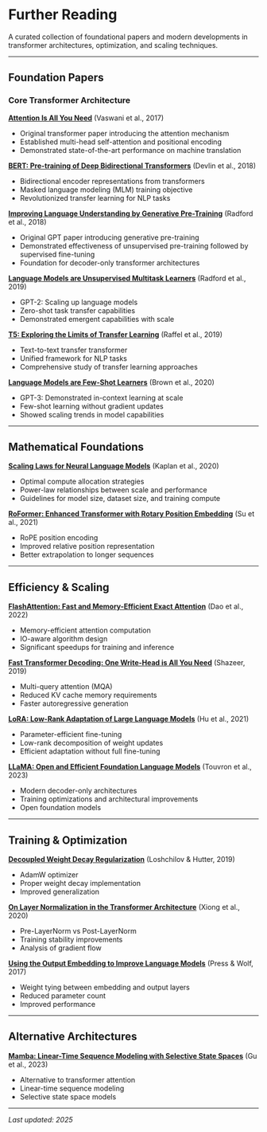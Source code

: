 # Further Reading

A curated collection of foundational papers and modern developments in transformer architectures, optimization, and scaling techniques.

---

## Foundation Papers

### Core Transformer Architecture

**[Attention Is All You Need](https://arxiv.org/abs/1706.03762)** (Vaswani et al., 2017)
- Original transformer paper introducing the attention mechanism
- Established multi-head self-attention and positional encoding
- Demonstrated state-of-the-art performance on machine translation

**[BERT: Pre-training of Deep Bidirectional Transformers](https://arxiv.org/abs/1810.04805)** (Devlin et al., 2018)
- Bidirectional encoder representations from transformers
- Masked language modeling (MLM) training objective
- Revolutionized transfer learning for NLP tasks

**[Improving Language Understanding by Generative Pre-Training](https://s3-us-west-2.amazonaws.com/openai-assets/research-covers/language-unsupervised/language_understanding_paper.pdf)** (Radford et al., 2018)
- Original GPT paper introducing generative pre-training
- Demonstrated effectiveness of unsupervised pre-training followed by supervised fine-tuning
- Foundation for decoder-only transformer architectures

**[Language Models are Unsupervised Multitask Learners](https://d4mucfpksywv.cloudfront.net/better-language-models/language_models_are_unsupervised_multitask_learners.pdf)** (Radford et al., 2019)
- GPT-2: Scaling up language models
- Zero-shot task transfer capabilities
- Demonstrated emergent capabilities with scale

**[T5: Exploring the Limits of Transfer Learning](https://arxiv.org/abs/1910.10683)** (Raffel et al., 2019)
- Text-to-text transfer transformer
- Unified framework for NLP tasks
- Comprehensive study of transfer learning approaches

**[Language Models are Few-Shot Learners](https://arxiv.org/abs/2005.14165)** (Brown et al., 2020)
- GPT-3: Demonstrated in-context learning at scale
- Few-shot learning without gradient updates
- Showed scaling trends in model capabilities

---

## Mathematical Foundations

**[Scaling Laws for Neural Language Models](https://arxiv.org/abs/2001.08361)** (Kaplan et al., 2020)
- Optimal compute allocation strategies
- Power-law relationships between scale and performance
- Guidelines for model size, dataset size, and training compute

**[RoFormer: Enhanced Transformer with Rotary Position Embedding](https://arxiv.org/abs/2104.09864)** (Su et al., 2021)
- RoPE position encoding
- Improved relative position representation
- Better extrapolation to longer sequences

---

## Efficiency & Scaling

**[FlashAttention: Fast and Memory-Efficient Exact Attention](https://arxiv.org/abs/2205.14135)** (Dao et al., 2022)
- Memory-efficient attention computation
- IO-aware algorithm design
- Significant speedups for training and inference

**[Fast Transformer Decoding: One Write-Head is All You Need](https://arxiv.org/abs/1911.02150)** (Shazeer, 2019)
- Multi-query attention (MQA)
- Reduced KV cache memory requirements
- Faster autoregressive generation

**[LoRA: Low-Rank Adaptation of Large Language Models](https://arxiv.org/abs/2106.09685)** (Hu et al., 2021)
- Parameter-efficient fine-tuning
- Low-rank decomposition of weight updates
- Efficient adaptation without full fine-tuning

**[LLaMA: Open and Efficient Foundation Language Models](https://arxiv.org/abs/2302.13971)** (Touvron et al., 2023)
- Modern decoder-only architectures
- Training optimizations and architectural improvements
- Open foundation models

---

## Training & Optimization

**[Decoupled Weight Decay Regularization](https://arxiv.org/abs/1711.05101)** (Loshchilov & Hutter, 2019)
- AdamW optimizer
- Proper weight decay implementation
- Improved generalization

**[On Layer Normalization in the Transformer Architecture](https://arxiv.org/abs/2002.04745)** (Xiong et al., 2020)
- Pre-LayerNorm vs Post-LayerNorm
- Training stability improvements
- Analysis of gradient flow

**[Using the Output Embedding to Improve Language Models](https://arxiv.org/abs/1608.05859)** (Press & Wolf, 2017)
- Weight tying between embedding and output layers
- Reduced parameter count
- Improved performance

---

## Alternative Architectures

**[Mamba: Linear-Time Sequence Modeling with Selective State Spaces](https://arxiv.org/abs/2312.00752)** (Gu et al., 2023)
- Alternative to transformer attention
- Linear-time sequence modeling
- Selective state space models

---

*Last updated: 2025*

